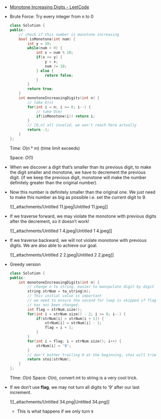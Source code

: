- [Monotone Increasing Digits - LeetCode](https://leetcode.com/problems/monotone-increasing-digits/description/)
- Brute Force: Try every integer from n to 0
    
    ```C++
    class Solution {
    public:
        // check if this number is monotone increasing
        bool isMonotone(int num) {
            int y = 10;
            while(num > 0) {
                int x = num % 10;
                if(x <= y) {
                    y = x;
                    num /= 10;
                } else {
                    return false;
                }
            }
            return true;
        }
        int monotoneIncreasingDigits(int n) {
            // take O(n)
            for(int i = n; i >= 0; i--) {
                // take O(m)
                if(isMonotone(i)) return i;
            }
            // [0,n] all invalid, we won't reach here actually
            return -1;
        }
    };
    ```
    
    Time: $O(n * m)$﻿ (time limit exceeds)
    
    Space: $O(1)$﻿
    
- When we discover a digit that’s smaller than its previous digit, to make the digit smaller and monotone, we have to decrement the previous digit. (if we keep the previous digit, monotone will make the number definitely greater than the original number).
- Now this number is definitely smaller than the original one. We just need to make this number as big as possible i.e. set the current digit to 9.
    
    ![[_attachments/Untitled 11.jpeg|Untitled 11.jpeg]]
    
- If we traverse forward, we may violate the monotone with previous digits after the decrement, so it doesn’t work!
    
    ![[_attachments/Untitled 1 4.jpeg|Untitled 1 4.jpeg]]
    
- If we traverse backward, we will not violate monotone with previous digits. We are also able to achieve our goal.
    
    ![[_attachments/Untitled 2 2.jpeg|Untitled 2 2.jpeg]]
    
- Greedy version
    
    ```C++
    class Solution {
    public:
        int monotoneIncreasingDigits(int n) {
            // change n to string, easier to manipulate digit by digit
            string strNum = to_string(n);
            // This initial value is important
            // we need to ensure the second for loop is skipped if flag
            // has not been changed. 
            int flag = strNum.size();
            for(int i = strNum.size() - 2; i >= 0; i--) {
                if(strNum[i] > strNum[i + 1]) {
                    strNum[i] = strNum[i] - 1;
                    flag = i + 1;
                }
            }
            for(int i = flag; i < strNum.size(); i++) {
                strNum[i] = '9';
            }
            // don't bother trailing 0 at the beginning, stoi will trim for us
            return stoi(strNum);
        }
    };
    ```
    
    TIme: $O(n)$﻿ Space: $O(n)$﻿, convert int to string is a very cool trick.
    
- If we don’t use **flag**, we may not turn all digits to ‘9’ after our last increment.
    
    ![[_attachments/Untitled 34.png|Untitled 34.png]]
    - This is what happens if we only turn `9` 